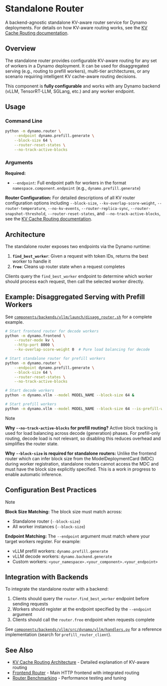 <!-- # SPDX-FileCopyrightText: Copyright (c) 2025 NVIDIA CORPORATION & AFFILIATES. All rights reserved.
# SPDX-License-Identifier: Apache-2.0 -->

# Standalone Router

A backend-agnostic standalone KV-aware router service for Dynamo deployments. For details on how KV-aware routing works, see the [KV Cache Routing documentation](../../docs/architecture/kv_cache_routing.md).

## Overview

The standalone router provides configurable KV-aware routing for any set of workers in a Dynamo deployment. It can be used for disaggregated serving (e.g., routing to prefill workers), multi-tier architectures, or any scenario requiring intelligent KV cache-aware routing decisions.

This component is **fully configurable** and works with any Dynamo backend (vLLM, TensorRT-LLM, SGLang, etc.) and any worker endpoint.

## Usage

### Command Line

```bash
python -m dynamo.router \
    --endpoint dynamo.prefill.generate \
    --block-size 64 \
    --router-reset-states \
    --no-track-active-blocks
```

### Arguments

**Required:**
- `--endpoint`: Full endpoint path for workers in the format `namespace.component.endpoint` (e.g., `dynamo.prefill.generate`)

**Router Configuration:**
For detailed descriptions of all KV router configuration options including `--block-size`, `--kv-overlap-score-weight`, `--router-temperature`, `--no-kv-events`, `--router-replica-sync`, `--router-snapshot-threshold`, `--router-reset-states`, and `--no-track-active-blocks`, see the [KV Cache Routing documentation](../../docs/architecture/kv_cache_routing.md).

## Architecture

The standalone router exposes two endpoints via the Dynamo runtime:

1. **`find_best_worker`**: Given a request with token IDs, returns the best worker to handle it
2. **`free`**: Cleans up router state when a request completes

Clients query the `find_best_worker` endpoint to determine which worker should process each request, then call the selected worker directly.

## Example: Disaggregated Serving with Prefill Workers

See [`components/backends/vllm/launch/disagg_router.sh`](../backends/vllm/launch/disagg_router.sh) for a complete example.

```bash
# Start frontend router for decode workers
python -m dynamo.frontend \
    --router-mode kv \
    --http-port 8000 \
    --kv-overlap-score-weight 0  # Pure load balancing for decode

# Start standalone router for prefill workers
python -m dynamo.router \
    --endpoint dynamo.prefill.generate \
    --block-size 64 \
    --router-reset-states \
    --no-track-active-blocks

# Start decode workers
python -m dynamo.vllm --model MODEL_NAME --block-size 64 &

# Start prefill workers
python -m dynamo.vllm --model MODEL_NAME --block-size 64 --is-prefill-worker &
```

>[!Note]
> **Why `--no-track-active-blocks` for prefill routing?**
> Active block tracking is used for load balancing across decode (generation) phases. For prefill-only routing, decode load is not relevant, so disabling this reduces overhead and simplifies the router state.
>
> **Why `--block-size` is required for standalone routers:**
> Unlike the frontend router which can infer block size from the ModelDeploymentCard (MDC) during worker registration, standalone routers cannot access the MDC and must have the block size explicitly specified. This is a work in progress to enable automatic inference.

## Configuration Best Practices

>[!Note]
> **Block Size Matching:**
> The block size must match across:
> - Standalone router (`--block-size`)
> - All worker instances (`--block-size`)
>
> **Endpoint Matching:**
> The `--endpoint` argument must match where your target workers register. For example:
> - vLLM prefill workers: `dynamo.prefill.generate`
> - vLLM decode workers: `dynamo.backend.generate`
> - Custom workers: `<your_namespace>.<your_component>.<your_endpoint>`

## Integration with Backends

To integrate the standalone router with a backend:

1. Clients should query the `router.find_best_worker` endpoint before sending requests
2. Workers should register at the endpoint specified by the `--endpoint` argument
3. Clients should call the `router.free` endpoint when requests complete

See [`components/backends/vllm/src/dynamo/vllm/handlers.py`](../backends/vllm/src/dynamo/vllm/handlers.py) for a reference implementation (search for `prefill_router_client`).

## See Also

- [KV Cache Routing Architecture](../../docs/architecture/kv_cache_routing.md) - Detailed explanation of KV-aware routing
- [Frontend Router](../frontend/README.md) - Main HTTP frontend with integrated routing
- [Router Benchmarking](../../benchmarks/router/README.md) - Performance testing and tuning
